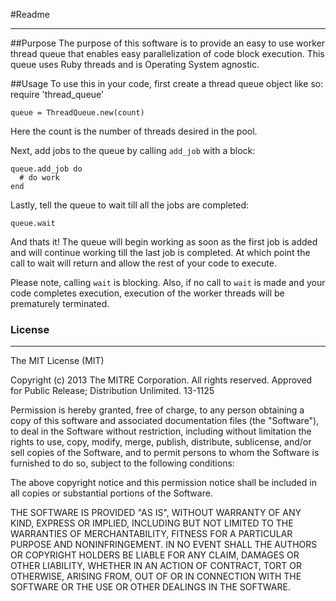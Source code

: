 #Readme
___

##Purpose
The purpose of this software is to provide an easy to use worker thread queue that enables easy parallelization of code block execution. This queue uses Ruby threads and is Operating System agnostic. 

##Usage
To use this in your code, first create a thread queue object like so:
    require 'thread_queue'

    queue = ThreadQueue.new(count)

Here the count is the number of threads desired in the pool.

Next, add jobs to the queue by calling `add_job` with a block:

    queue.add_job do
      # do work
    end
    
Lastly, tell the queue to wait till all the jobs are completed:

    queue.wait
    
    
And thats it! The queue will begin working as soon as the first job is added and will continue working till the last job is completed. At which point the call to wait will return and allow the rest of your code to execute. 

Please note, calling `wait` is blocking. Also, if no call to `wait` is made and your code completes execution, execution of the worker threads will be prematurely terminated. 




### License
___

The MIT License (MIT)

Copyright (c) 2013 The MITRE Corporation. All rights reserved.
Approved for Public Release; Distribution Unlimited. 13-1125

Permission is hereby granted, free of charge, to any person obtaining a copy of this software and associated documentation files (the "Software"), to deal in the Software without restriction, including without limitation the rights to use, copy, modify, merge, publish, distribute, sublicense, and/or sell copies of the Software, and to permit persons to whom the Software is furnished to do so, subject to the following conditions:

The above copyright notice and this permission notice shall be included in all copies or substantial portions of the Software.

THE SOFTWARE IS PROVIDED "AS IS", WITHOUT WARRANTY OF ANY KIND, EXPRESS OR IMPLIED, INCLUDING BUT NOT LIMITED TO THE WARRANTIES OF MERCHANTABILITY, FITNESS FOR A PARTICULAR PURPOSE AND NONINFRINGEMENT. IN NO EVENT SHALL THE AUTHORS OR COPYRIGHT HOLDERS BE LIABLE FOR ANY CLAIM, DAMAGES OR OTHER LIABILITY, WHETHER IN AN ACTION OF CONTRACT, TORT OR OTHERWISE, ARISING FROM, OUT OF OR IN CONNECTION WITH THE SOFTWARE OR THE USE OR OTHER DEALINGS IN THE SOFTWARE.